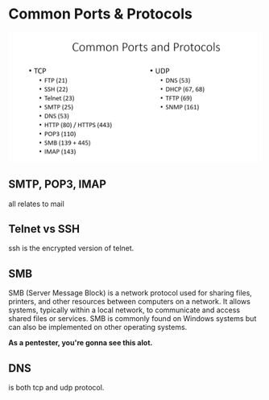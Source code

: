 # Common Ports & Protocols

![ecfa565ac79f085688f3d990339d3352.png](../../_resources/ecfa565ac79f085688f3d990339d3352.png)

## SMTP, POP3, IMAP

all relates to mail

## Telnet vs SSH

ssh is the encrypted version of telnet.

## SMB

SMB (Server Message Block) is a network protocol used for sharing files, printers, and other resources between computers on a network. It allows systems, typically within a local network, to communicate and access shared files or services. SMB is commonly found on Windows systems but can also be implemented on other operating systems.

**As a pentester, you're gonna see this alot.**

## DNS

is both tcp and udp protocol.
